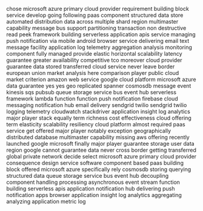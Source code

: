chose microsoft azure primary cloud provider requirement building block service develop going following paas component structured data store automated distribution data across multiple shard region multimaster capability message bus support partitioning transaction non destructive read peek framework building serverless application apis service managing push notification via mobile android browser service delivering email text message facility application log telemetry aggregation analysis monitoring component fully managed provide elastic horizontal scalability latency guarantee greater availability competitive tco moreover cloud provider guarantee data stored transferred cloud service never leave border european union market analysis here comparison player public cloud market criterion amazon web service google cloud platform microsoft azure data guarantee yes yes geo replicated spanner cosmosdb message event kinesis sqs pubsub queue storage service bus event hub serverless framework lambda function function push notification firebase cloud messaging notification hub email delivery sendgrid twilio sendgrid twilio logging telemetry cloudwatch stackdriver application insight log analytics major player stack equally term richness cost effectiveness cloud offering term elasticity scalability resiliency cloud platform almost required paas service get offered major player notably exception geographically distributed database multimaster capability missing aws offering recently launched google microsoft finally major player guarantee storage user data region google cannot guarantee data never cross border getting transferred global private network decide select microsoft azure primary cloud provider consequence design service software component based paas building block offered microsoft azure specifically rely cosmosdb storing querying structured data queue storage service bus event hub decoupling component handling processing asynchronous event stream function building serverless apis application notification hub delivering push notification apps browser application insight log analytics aggregating analyzing application metric log